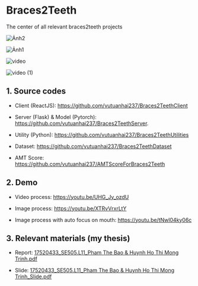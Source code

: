# Braces2Teeth
The center of all relevant braces2teeth projects

![Ảnh2](https://user-images.githubusercontent.com/43202025/108168067-462ec480-7129-11eb-83f5-f4855c2f6003.png)

![Ảnh1](https://user-images.githubusercontent.com/43202025/108168217-7ece9e00-7129-11eb-9915-7a566b62e8f9.png)

![video](https://user-images.githubusercontent.com/43202025/108168865-8b072b00-712a-11eb-808d-d17fbf166804.gif)

![video (1)](https://user-images.githubusercontent.com/43202025/108168861-893d6780-712a-11eb-89aa-5df8e91c3599.gif)

## 1. Source codes

- Client (ReactJS): https://github.com/vutuanhai237/Braces2TeethClient

- Server (Flask) & Model (Pytorch): https://github.com/vutuanhai237/Braces2TeethServer.

- Utility (Python): https://github.com/vutuanhai237/Braces2TeethUtilities

- Dataset: https://github.com/vutuanhai237/Braces2TeethDataset

- AMT Score: https://github.com/vutuanhai237/AMTScoreForBraces2Teeth

## 2. Demo

- Video process: https://youtu.be/UHG_Jy_ozdU

- Image process: https://youtu.be/XTRvVrxrLtY

- Image process with auto focus on mouth: https://youtu.be/tNwl04ky06c

## 3. Relevant materials (my thesis)

- Report: [17520433_SE505.L11_Pham The Bao & Huynh Ho Thi Mong Trinh.pdf](https://github.com/vutuanhai237/Self_Driving_Car/files/6034770/17520433_SE505.L11_Pham.The.Bao.Huynh.Ho.Thi.Mong.Trinh.pdf)

- Slide: [17520433_SE505.L11_Pham The Bao & Huynh Ho Thi Mong Trinh_Slide.pdf](https://github.com/vutuanhai237/Self_Driving_Car/files/6034769/17520433_SE505.L11_Pham.The.Bao.Huynh.Ho.Thi.Mong.Trinh_Slide.pdf)
